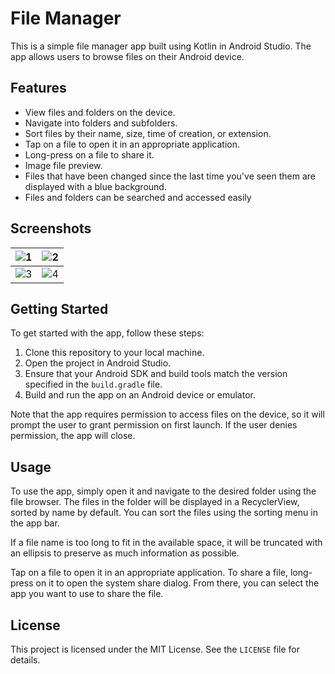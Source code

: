 # File Manager

This is a simple file manager app built using Kotlin in Android Studio. The app allows users to browse files on their Android device.

## Features

- View files and folders on the device.
- Navigate into folders and subfolders.
- Sort files by their name, size, time of creation, or extension.
- Tap on a file to open it in an appropriate application.
- Long-press on a file to share it.
- Image file preview.
- Files that have been changed since the last time you've seen them are displayed with a blue background.
- Files and folders can be searched and accessed easily 

## Screenshots

![1](https://i.ibb.co/C0KH904/1.png) | ![2](https://i.ibb.co/VtkQWsp/2.png)
:-----------------------------------:|:------------------------------------:
![3](https://i.ibb.co/t4GZGCx/3.png) | ![4](https://i.ibb.co/tZskTgC/4.png)

## Getting Started

To get started with the app, follow these steps:

1. Clone this repository to your local machine.
2. Open the project in Android Studio.
3. Ensure that your Android SDK and build tools match the version specified in the `build.gradle` file.
4. Build and run the app on an Android device or emulator.

Note that the app requires permission to access files on the device, so it will prompt the user to grant permission on first launch. If the user denies permission, the app will close.

## Usage

To use the app, simply open it and navigate to the desired folder using the file browser. The files in the folder will be displayed in a RecyclerView, sorted by name by default. You can sort the files using the sorting menu in the app bar.

If a file name is too long to fit in the available space, it will be truncated with an ellipsis to preserve as much information as possible.

Tap on a file to open it in an appropriate application. To share a file, long-press on it to open the system share dialog. From there, you can select the app you want to use to share the file.

## License

This project is licensed under the MIT License. See the `LICENSE` file for details.
